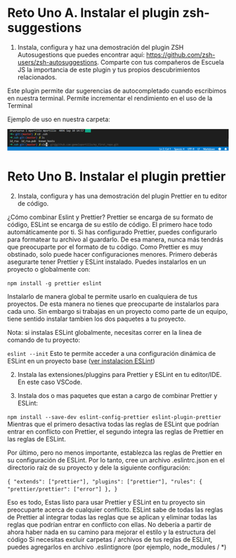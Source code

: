 # Reto Uno A. Instalar el plugin zsh-suggestions
1. Instala, configura y haz una demostración del plugin ZSH Autosugestions que puedes encontrar aquí: https://github.com/zsh-users/zsh-autosuggestions. Comparte con tus compañeros de Escuela JS la importancia de este plugin y tus propios descubrimientos relacionados.

Este plugin permite dar sugerencias de autocompletado cuando escribimos en nuestra terminal. Permite incrementar el rendimiento en el uso de la Terminal

Ejemplo de uso en nuestra carpeta:

![Screenshot](../img/zsh-suggestions.png)

# Reto Uno B. Instalar el plugin prettier
2. Instala, configura y has una demostración del plugin Prettier en tu editor de código.

¿Cómo combinar Eslint y Prettier?
Prettier se encarga de su formato de código, ESLint se encarga de su estilo de código. El primero hace todo automáticamente por ti. Si has configurado Prettier, puedes configurarlo para formatear tu archivo al guardarlo. De esa manera, nunca más tendrás que preocuparte por el formato de tu código. Como Prettier es muy obstinado, solo puede hacer configuraciones menores.
Primero deberás asegurarte tener Prettier y ESLint instalado. Puedes instalarlos en un proyecto o globalmente con:

``
npm install -g prettier eslint
``

Instalarlo de manera global te permite usarlo en cualquiera de tus proyectos. De esta manera no tienes que preocuparte de instalarlos para cada uno. Sin embargo si trabajas en un proyecto como parte de un equipo, tiene sentido instalar tambien los dos paquetes a tu proyecto.

Nota: si instalas ESLint globalmente, necesitas correr en la linea de comando de tu proyecto:

``
eslint --init
``
Esto te permite acceder a una configuración dinámica de ESLint en un proyecto base ([ver instalacion ESLint](https://github.com/gemeloportillo/platzi-escuela-de-javascript/blob/master/retos/Instalaci%C3%B3n-ESLint.txt))

2. Instala las extensiones/pluggins para Prettier y ESLint en tu editor/IDE. En este caso VSCode.

3. Instala dos o mas paquetes que estan a cargo de combinar Prettier y ESLint:

``
    npm install --save-dev eslint-config-prettier eslint-plugin-prettier
``
Mientras que el primero desactiva todas las reglas de ESLint que podrían entrar en conflicto con Prettier, el segundo integra las reglas de Prettier en las reglas de ESLint.

Por último, pero no menos importante, establezca las reglas de Prettier en su configuración de ESLint. Por lo tanto, cree un archivo .eslintrc.json en el directorio raíz de su proyecto y dele la siguiente configuración:

`
    {
      "extends": ["prettier"],
      "plugins": ["prettier"],
      "rules": {
        "prettier/prettier": ["error"]
      },
    }
`

Eso es todo, Estas listo para usar Prettier y ESLint en tu proyecto sin preocuparte acerca de cualquier conflicto. ESLint sabe de todas las reglas de Prettier al integrar todas las reglas que se aplican y eliminar todas las reglas que podrían entrar en conflicto con ellas.
No debería a partir de ahora haber nada en su camino para mejorar el estilo y la estructura del código
Si necesitas excluir carpetas / archivos de tus reglas de ESLint, puedes agregarlos en archivo .eslintignore (por ejemplo, node_modules / *)

